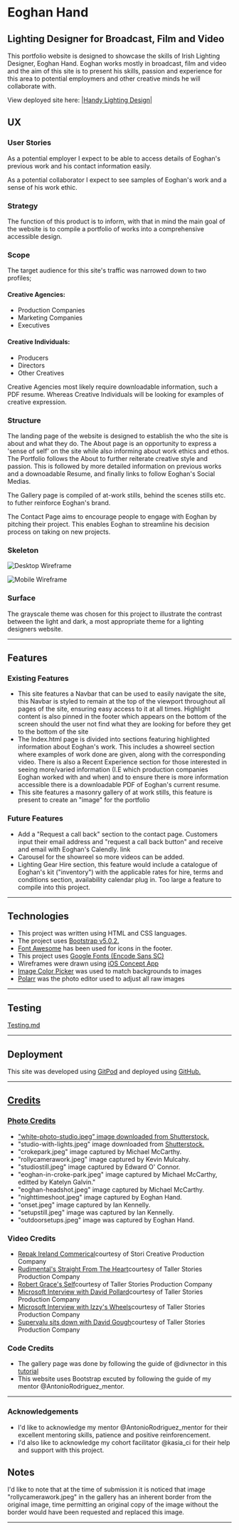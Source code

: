 <h1>Eoghan Hand</h1>
<h2>Lighting Designer for Broadcast, Film and Video</h2>
<p>This portfolio website is designed to showcase the skills of Irish Lighting Designer, Eoghan Hand. Eoghan works mostly in broadcast, film and video and the aim of this site is to present his skills, passion and experience for this area to potential employmers and other creative minds he will collaborate with.

View deployed site here: |[Handy Lighting Design](https://katelyn234.github.io/HandyLighting-Design/)|
</p>

<h2>UX</h2>
<h3>User Stories</h3>
<p>As a potential employer I expect to be able to access details of Eoghan's previous work and his contact information easily. </p>

<p>As a potential collaborator I expect to see samples of Eoghan's work and a sense of his work ethic.</p>

<h3>Strategy</h3>
<p>The function of this product is to inform, with that in mind the main goal of the website is to compile a portfolio of works into a comprehensive accessible design.</p>

<h3>Scope</h3>
<p>The target audience for this site's traffic was narrowed down to two profiles; 
<h4>Creative Agencies:</h4>
    <ul>
        <li>Production Companies</li>
        <li>Marketing Companies</li>
        <li>Executives</li>
    </ul>

<h4>Creative Individuals:</h4>
    <ul>
        <li>Producers</li>
        <li>Directors</li>
        <li>Other Creatives</li>
    </ul>

<p>Creative Agencies most likely require downloadable information, such a PDF resume. Whereas Creative Individuals will be looking for examples of creative expression.</p>

<h3>Structure</h3>

<p>The landing page of the website is designed to establish the who the site is about and what they do. The About page is an opportunity to express a 'sense of self' on the site while also informing about work ethics and ethos. The Portfolio follows the About to further reiterate creative style and passion. This is followed by more detailed information on previous works and a downoadable Resume, and finally links to follow Eoghan's Social Medias. </p>

<p>The Gallery page is compiled of at-work stills, behind the scenes stills etc. to futher reinforce Eoghan's brand. 

The Contact Page aims to encourage people to engage with Eoghan by pitching their project. This enables Eoghan to streamline his decision process on taking on new projects.</p>

<h3>Skeleton</h3> 

 ![Desktop Wireframe](assets/Wireframes/eh-desktop-wireframes.png)
    
 ![Mobile Wireframe](assets/Wireframes/eh-mobile-wireframes.png)

<h3>Surface</h3>
<p>The grayscale theme was chosen for this project to illustrate the contrast between the light and dark, a most appropriate theme for a lighting designers website.</p>

<hr>

<h2>Features</h2>

<h3>Existing Features</h3>
	<ul>
		<li>This site features a Navbar that can be used to easily navigate the site, this Navbar is styled to remain at the top of the viewport throughout all pages of the site, ensuring easy access to it at all times. Highlight content is also pinned in the footer which appears on the bottom of the screen should the user not find what they are looking for before they get to the bottom of the site</li>
		<li>The Index.html page is divided into sections featuring highlighted information about Eoghan's work. This includes a showreel section where examples of work done are given, along with the corresponding video. There is also a Recent Experience section for those interested in seeing more/varied information (I.E which production companies Eoghan worked with and when) and to ensure there is more information accessible there is a downloadable PDF of Eoghan's current resume.</li>
		<li>This site features a masonry gallery of at work stills, this feature is present to create an "image" for the portfolio</li>
	</ul>

<h3>Future Features</h3>
	<ul>
		<li>Add a "Request a call back" section to the contact page. Customers input their email address and "request a call back button" and receive and email with Eoghan's Calendly. link</li>
		<li>Carousel for the showreel so more videos can be added.</li>
		<li>Lighting Gear Hire section, this feature would include a catalogue of Eoghan's kit ("inventory") with the applicable rates for hire, terms and conditions section, availability calendar plug in. Too large a feature to compile into this project.</li>
	</ul>

<hr>

<h2>Technologies</h2>
    <ul>
        <li>This project was written using HTML and CSS languages.</li>
        <li>The project uses <a href="https://getbootstrap.com/">Bootstrap v5.0.2.</a></li>
        <li><a href="https://fontawesome.com/">Font Awesome</a> has been used for icons in the footer.</li>
        <li>This project uses <a href="https://fonts.google.com/specimen/Encode+Sans+SC?query=encode">Google Fonts (Encode Sans SC)</a></li>
        <li>Wireframes were drawn using <a href="https://concepts.app/en/">iOS Concept App</a></li>
        <li><a href="https://imagecolorpicker.com/">Image Color Picker</a> was used to match backgrounds to images</li>
        <li><a href="https://photoeditor.polarr.co/">Polarr</a> was the photo editor used to adjust all raw images</li>
    </ul>
<hr>

<h2>Testing</h2>

[Testing.md](https://github.com/Katelyn234/HandyLighting-Design/blob/main/TESTING.md)
    <hr>

<h2>Deployment</h2>
    <p>This site was developed using <a href="http://gitpod.io">GitPod</a> and deployed using <a href="https://github.com/">GitHub.</p>
    <hr>

<h2>Credits</h2>
    <h3>Photo Credits</h3>
        <ul>
            <li>"white-photo-studio.jpeg" image downloaded from <a href="https://www.shutterstock.com/image-photo/interior-modern-photo-studio-chair-professional-793002787">Shutterstock.</a></li>
            <li>"studio-with-lights.jpeg" image downloaded from <a href="https://www.shutterstock.com/image-photo/empty-photo-studio-white-cyclorama-monoblocks-1894652761">Shutterstock.</a></li>
            <li>"crokepark.jpeg" image captured by Michael McCarthy.</li>
            <li>"rollycamerawork.jpeg" image captured by Kevin Mulcahy.</li>
            <li>"studiostill.jpeg" image captured by Edward O' Connor.</li>
            <li>"eoghan-in-croke-park.jpeg" image captured by Michael McCarthy, editted by Katelyn Galvin."</li>
            <li>"eoghan-headshot.jpeg" image captured by Michael McCarthy.</li>
            <li>"nighttimeshoot.jpeg" image captured by Eoghan Hand.</li>
            <li>"onset.jpeg" image captured by Ian Kennelly.</li>
            <li>"setupstill.jpeg" image was captured by Ian Kennelly.</li>
            <li>"outdoorsetups.jpeg" image was captured by Eoghan Hand.</li>
        </ul>

<h3>Video Credits</h3>
        <ul>
            <li><a href="https://www.youtube.com/watch?v=QHnO31wuns0&t=1s">Repak Ireland Commerical</a>courtesy of Stori Creative Production Company</li>
            <li><a href="https://www.youtube.com/watch?v=UJY5IoMKj6g&t=3s">Rudimental's Straight From The Heart</a>courtesy of Taller Stories Production Company</li>
            <li><a href="https://www.youtube.com/watch?v=wN5a0DvokjU">Robert Grace's Self</a>courtesy of Taller Stories Production Company</li>
            <li><a href="https://www.youtube.com/watch?v=bzcC7WWbOpU&t=7s">Microsoft Interview with David Pollard</a>courtesy of Taller Stories Production Company</li>
            <li><a href="https://www.youtube.com/watch?v=lXvYtzBRZWo">Microsoft Interview with Izzy's Wheels</a>courtesy of Taller Stories Production Company</li>
            <li><a href="https://www.youtube.com/watch?v=-09W-f7UKfY">Supervalu sits down with David Gough</a>courtesy of Taller Stories Production Company</li>
        </ul>

<h3>Code Credits</h3>
    <ul>
            <li>The gallery page was done by following the guide of @divnector in this <a href="https://www.youtube.com/watch?v=XRJq2gHZ0MU&t=164s">tutorial</a></li>
            <li>This website uses Bootstrap excuted by following the guide of my mentor @AntonioRodriguez_mentor.</li>
        </ul>
    <hr>
<h3>Acknowledgements</h3>
    <ul>
        <li>I'd like to acknowledge my mentor @AntonioRodriguez_mentor for their excellent mentoring skills, patience and positive reinforencement.</li>
        <li>I'd also like to acknowledge my cohort facilitator @kasia_ci for their help and support with this project.</li>
    </ul>    

<h2>Notes</h2>
    <p>I'd like to note that at the time of submission it is noticed that image "rollycamerawork.jpeg" in the gallery has an inherent border from the original image, time permitting an original copy of the image without the border would have been requested and replaced this image.</p>
<hr>
